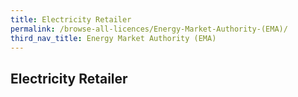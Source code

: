 ```yaml
---
title: Electricity Retailer
permalink: /browse-all-licences/Energy-Market-Authority-(EMA)/
third_nav_title: Energy Market Authority (EMA)
---
```

## Electricity Retailer
